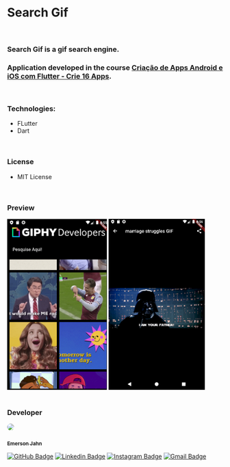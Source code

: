 # Search Gif

<br>

### Search Gif is a gif search engine.

### Application developed in the course [Criação de Apps Android e iOS com Flutter - Crie 16 Apps](https://www.udemy.com/course/curso-completo-flutter-app-android-ios/).

<br>

### Technologies:
- FLutter
- Dart

<br>

### License
- MIT License

<br>

### Preview
<img src="./images/gif1.png" alt="Preview" height="400"/>
<img src="./images/gif2.png" alt="Preview" height="400"/>

<br>
<br>

### Developer
<a href="https://github.com/EmersonJahn">
<img style="border-radius: 50%;" src="https://avatars3.githubusercontent.com/u/68763696?s=400&u=c823bbab5b472417b5d7883037989fd503be07c2&v=4" width="100px">

<br>

<sub><b>Emerson Jahn</b></sub></a> <a href="https://github.com/EmersonJahn" title="GitHub"></a>

[![GitHub Badge](https://img.shields.io/badge/-black?style=flat-square&logo=GitHub&logoColor=white&link=https://github.com/EmersonJahn//)](https://github.com/EmersonJahn/) 
[![Linkedin Badge](https://img.shields.io/badge/-blue?style=flat-square&logo=Linkedin&logoColor=white&link=https://www.linkedin.com/in/emerson-jahn-76285a180//)](https://www.linkedin.com/in/emerson-jahn-76285a180/) 
[![Instagram Badge](https://img.shields.io/badge/-blueviolet?style=flat-square&logo=Instagram&logoColor=white&link=https://www.instagram.com/emerson_jahn//)](https://www.instagram.com/emerson_jahn) 
[![Gmail Badge](https://img.shields.io/badge/-c14438?style=flat-square&logo=Gmail&logoColor=white&link=mailto:emersonajahn.com)](mailto:emersonajahn@gmail.com)